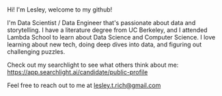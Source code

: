 ### 

Hi! I'm Lesley, welcome to my github!

I'm Data Scientist / Data Engineer that's passionate about data and storytelling. I have a literature degree from UC Berkeley, and I attended Lambda School to learn about Data Science and Computer Science. I love learning about new tech, doing deep dives into data, and figuring out challenging puzzles.

Check out my searchlight to see what others think about me: https://app.searchlight.ai/candidate/public-profile

Feel free to reach out to me at lesley.t.rich@gmail.com
